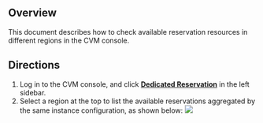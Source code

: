 ## Overview
This document describes how to check available reservation resources in different regions in the CVM console. 

## Directions
1. Log in to the CVM console, and click **[Dedicated Reservation](https://console.cloud.tencent.com/cvm/preparedinstances)** in the left sidebar.
2. Select a region at the top to list the available reservations aggregated by the same instance configuration, as shown below:
![](https://qcloudimg.tencent-cloud.cn/raw/0e2ee73b6d493b6d5739523216b662c6.png)
